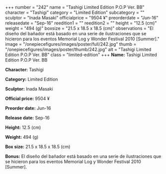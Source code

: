 +++
number = "242"
name = "Tashigi Limited Edition P.O.P Ver. BB"
character = "Tashigi"
category = "Limited Edition"
subcategory = ""
sculptor = "Inada Masaki"
officialprice = "9504 ¥"
preorderdate = "Jun-16"
releasedate = "Sep-16"
reedition1 = ""
reedition2 = ""
height = "12.5 (cm)"
weight = "494 (g)"
boxsize = "21.5 x 18.5 x 18.5 (cm)"
observations = "El diseño del bañador está basado en una serie de ilustraciones que se hicieron para los eventos Memorial Log y Wonder Festival 2010 [Summer]."
image = "/onepiecefigures/images/poster/full/242.jpg"
thumb = "/onepiecefigures/images/poster/thumb/242.jpg"
alt = "Tashigi Limited Edition P.O.P Ver. BB"
class = "limited-edition"
+++
**Name:** Tashigi Limited Edition P.O.P Ver. BB

**Character:** Tashigi

**Category:** Limited Edition 

**Sculptor:** Inada Masaki

**Official price:** 9504 ¥

**Preorder date:** Jun-16

**Release date:** Sep-16

**Height:** 12.5 (cm)

**Weight:** 494 (g)

**Box size:** 21.5 x 18.5 x 18.5 (cm)

**Bonus:** El diseño del bañador está basado en una serie de ilustraciones que se hicieron para los eventos Memorial Log y Wonder Festival 2010 [Summer].